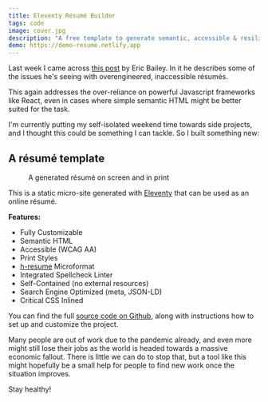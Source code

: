 ```yaml
---
title: Eleventy Résumé Builder
tags: code
image: cover.jpg
description: "A free template to generate semantic, accessible & resilient résumés for the web and print."
demo: https://demo-resume.netlify.app
---
```


<p class="lead">Last week I came across <a href="https://ericwbailey.design/writing/how-to-not-make-a-resume-in-react.html">this post</a> by Eric Bailey. In it he describes some of the issues he's seeing with overengineered, inaccessible résumés.</p>

This again addresses the over-reliance on powerful Javascript frameworks like React, even in cases where simple semantic HTML might be better suited for the task.

I'm currently putting my self-isolated weekend time towards side projects, and I thought this could be something I can tackle. So I built something new:

## A résumé template

<figure class="extend">
    <a href="https://demo-resume.netlify.app"><img src="{{ 'resume.png' | media(page) }}" alt=""></a>
    <figcaption>A generated résumé on screen and in print</figcaption>
</figure>

This is a static micro-site generated with [Eleventy](https://11ty.dev) that can be used as an online résumé.

__Features:__

* Fully Customizable
* Semantic HTML
* Accessible (WCAG AA) 
* Print Styles
* [h-resume](http://microformats.org/wiki/h-resume) Microformat
* Integrated Spellcheck Linter
* Self-Contained (no external resources)
* Search Engine Optimized (meta, JSON-LD)
* Critical CSS Inlined

You can find the full [source code on Github](https://github.com/maxboeck/resume), along with instructions how to set up and customize the project.

Many people are out of work due to the pandemic already, and even more might still lose their jobs as the world is headed towards a massive economic fallout. There is little we can do to stop that, but a tool like this might hopefully be a small help for people to find new work once the situation improves.

Stay healthy!